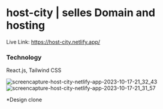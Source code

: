 # host-city | selles Domain and hosting 

Live Link: https://host-city.netlify.app/

### Technology
React.js, Tailwind CSS

![screencapture-host-city-netlify-app-2023-10-17-21_32_43](https://github.com/mostafizar-rahman/host-city/assets/93414878/077f744b-9894-49fc-875b-e986697af14d)
![screencapture-host-city-netlify-app-2023-10-17-21_31_57](https://github.com/mostafizar-rahman/host-city/assets/93414878/dd3308f1-0cc8-479e-8987-1460e3f5c0f6)

*Design clone
